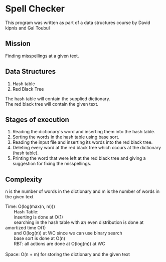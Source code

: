 # Spell Checker

This program was written as part of a data structures course by David kipnis and Gal Toubul

## Mission

Finding misspellings at a given text.

## Data Structures

1. Hash table <br />
2. Red Black Tree <br />

The hash table will contain the supplied dictionary. <br />
The red black tree will contain the given text. 

## Stages of execution

1. Reading the dictionary's word and inserting them into the hash table. <br />
2. Sorting the words in the hash table using base sort. <br />
3. Reading the input file and inserting its words into the red black tree. <br />
4. Deleting every word at the red black tree which occurs at the dictionary (hash table). <br />
5. Printing the word that were left at the red black tree and giving a suggestion for fixing the misspellings.

## Complexity

n is the number of words in the dictionary and m is the number of words in the given text

Time: O(log(max(n, m))) <br />
                   &nbsp;&nbsp;&nbsp;&nbsp;&nbsp;&nbsp;    Hash Table:<br />
                   &nbsp;&nbsp;&nbsp;&nbsp;&nbsp;&nbsp;     inserting is done at O(1)<br />
                    &nbsp;&nbsp;&nbsp;&nbsp;&nbsp;&nbsp;   searching in the hash table with aמ even distribution is done at amortized time O(1)<br />
                    &nbsp;&nbsp;&nbsp;&nbsp;&nbsp;&nbsp;    and O(log(n)) at WC since we can use binary search <br />
                    &nbsp;&nbsp;&nbsp;&nbsp;&nbsp;&nbsp;   base sort is done at O(n)<br />
                  &nbsp;&nbsp;&nbsp;&nbsp;&nbsp;&nbsp;    RBT: all actions are done at O(log(m)) at WC   <br />                                             
Space: O(n + m) for storing the dictionary and the given text
